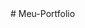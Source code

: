 <!-- ============== -->
<!-- ============== -->
<!-- ============== -->#   M e u - P o r t f o l i o  
 